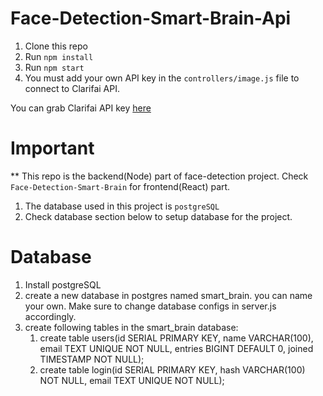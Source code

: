 # Face-Detection-Smart-Brain-Api

1. Clone this repo
2. Run `npm install`
3. Run `npm start`
4. You must add your own API key in the `controllers/image.js` file to connect to Clarifai API.

You can grab Clarifai API key [here](https://www.clarifai.com/)

# Important

** This repo is the backend(Node) part of face-detection project. Check `Face-Detection-Smart-Brain` for frontend(React) part.

1. The database used in this project is `postgreSQL`
2. Check database section below to setup database for the project.

# Database

1. Install postgreSQL
2. create a new database in postgres named smart_brain. you can name your own. Make sure to change database configs in server.js accordingly.
3. create following tables in the smart_brain database: 
    1. create table users(id SERIAL PRIMARY KEY, name VARCHAR(100), email TEXT UNIQUE NOT NULL, entries BIGINT DEFAULT 0, joined TIMESTAMP NOT NULL);
    2. create table login(id SERIAL PRIMARY KEY, hash VARCHAR(100) NOT NULL, email TEXT UNIQUE NOT NULL);
